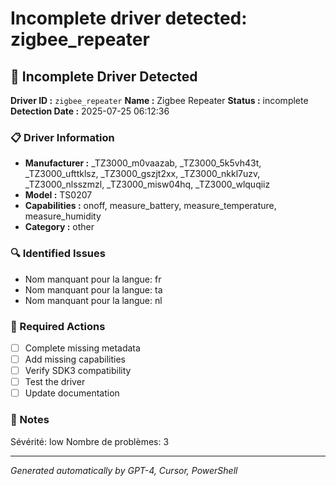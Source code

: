 # Incomplete driver detected: zigbee_repeater

## 🚨 Incomplete Driver Detected

**Driver ID :** `zigbee_repeater`
**Name :** Zigbee Repeater
**Status :** incomplete
**Detection Date :** 2025-07-25 06:12:36

### 📋 Driver Information
- **Manufacturer :** _TZ3000_m0vaazab, _TZ3000_5k5vh43t, _TZ3000_ufttklsz, _TZ3000_gszjt2xx, _TZ3000_nkkl7uzv, _TZ3000_nlsszmzl, _TZ3000_misw04hq, _TZ3000_wlquqiiz
- **Model :** TS0207
- **Capabilities :** onoff, measure_battery, measure_temperature, measure_humidity
- **Category :** other

### 🔍 Identified Issues
- Nom manquant pour la langue: fr
- Nom manquant pour la langue: ta
- Nom manquant pour la langue: nl

### 🎯 Required Actions
- [ ] Complete missing metadata
- [ ] Add missing capabilities
- [ ] Verify SDK3 compatibility
- [ ] Test the driver
- [ ] Update documentation

### 📝 Notes
Sévérité: low
Nombre de problèmes: 3

---
*Generated automatically by GPT-4, Cursor, PowerShell*

